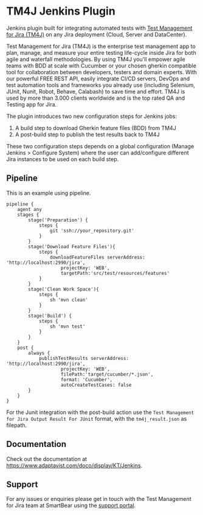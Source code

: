 # TM4J Jenkins Plugin

Jenkins plugin built for integrating automated tests with [Test Management for Jira (TM4J)](https://marketplace.atlassian.com/apps/1213259/test-management-for-jira) on any Jira deployment (Cloud, Server and DataCenter).

Test Management for Jira (TM4J) is the enterprise test management app to plan, manage, and measure your entire testing life-cycle inside Jira for both agile and waterfall methodologies. By using TM4J you'll empower agile teams with BDD at scale with Cucumber or your chosen gherkin compatible tool for collaboration between developers, testers and domain experts. With our powerful FREE REST API, easily integrate CI/CD servers, DevOps and test automation tools and frameworks you already use (including Selenium, JUnit, Nunit, Robot, Behave, Calabash) to save time and effort. TM4J is used by more than 3.000 clients worldwide and is the top rated QA and Testing app for Jira.

The plugin introduces two new configuration steps for Jenkins jobs:

1. A build step to download Gherkin feature files (BDD) from TM4J
1. A post-build step to publish the test results back to TM4J

These two configuration steps depends on a global configuration (Manage Jenkins > Configure System)
where the user can add/configure different Jira instances to be used on each build step.

## Pipeline

This is an example using pipeline.

```
pipeline {
    agent any
    stages {
        stage('Preparation') {
            steps {
                git 'ssh://your_repository.git'
            }
        }
        stage('Download Feature Files'){
            steps {
                downloadFeatureFiles serverAddress: 'http://localhost:2990/jira',
                    projectKey: 'WEB',
                    targetPath:'src/test/resources/features'
            }
        }
        stage('Clean Work Space'){
            steps {
                sh 'mvn clean'
            }
        }
        stage('Build') {
            steps {
                sh 'mvn test'
            }
        }
    }
    post {
        always {
            publishTestResults serverAddress: 'http://localhost:2990/jira',
                    projectKey: 'WEB',
                    filePath:'target/cucumber/*.json',
                    format: 'Cucumber',
                    autoCreateTestCases: false
        }
    }
}

```

For the Junit integration with the post-build action use the `Test Management for Jira Output Result For JUnit` format, with the `tm4j_result.json` as filepath.

## Documentation

Check out the documentation at https://www.adaptavist.com/doco/display/KT/Jenkins.

## Support

For any issues or enquiries please get in touch with the Test Management for Jira team at SmartBear using the [support portal](https://productsupport.adaptavist.com/servicedesk/customer/portal/27).

